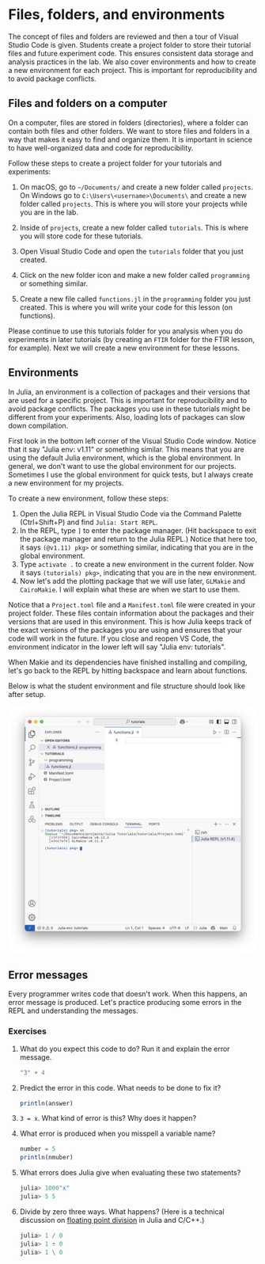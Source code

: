 # Files, folders, and environments

The concept of files and folders are reviewed and then a tour of Visual Studio Code is given.
Students create a project folder to store their tutorial files and future experiment code.
This ensures consistent data storage and analysis practices in the lab.
We also cover environments and how to create a new environment for each project.
This is important for reproducibility and to avoid package conflicts.


## Files and folders on a computer
On a computer, files are stored in folders (directories), where a folder can contain both files and other folders.
We want to store files and folders in a way that makes it easy to find and organize them.
It is important in science to have well-organized data and code for reproducibility.

Follow these steps to create a project folder for your tutorials and experiments:

1. On macOS, go to `~/Documents/` and create a new folder called `projects`. On Windows go to `C:\Users\<username>\Documents\` and create a new folder called `projects`. This is where you will store your projects while you are in the lab.

2. Inside of `projects`, create a new folder called `tutorials`. This is where you will store code for these tutorials.

3. Open Visual Studio Code and open the `tutorials` folder that you just created.

4. Click on the new folder icon and make a new folder called `programming` or something similar.

5. Create a new file called `functions.jl` in the `programming` folder you just created. This is where you will write your code for this lesson (on functions).

Please continue to use this tutorials folder for you analysis when you do experiments in later tutorials (by creating an `FTIR` folder for the FTIR lesson, for example). Next we will create a new environment for these lessons.


## Environments
In Julia, an environment is a collection of packages and their versions that are used for a specific project.
This is important for reproducibility and to avoid package conflicts.
The packages you use in these tutorials might be different from your experiments.
Also, loading lots of packages can slow down compilation.

First look in the bottom left corner of the Visual Studio Code window.
Notice that it say "Julia env: v1.11" or something similar.
This means that you are using the default Julia environment, which is the global environment.
In general, we don't want to use the global environment for our projects.
Sometimes I use the global environment for quick tests, but I always create a new environment for my projects.

To create a new environment, follow these steps:
1. Open the Julia REPL in Visual Studio Code via the Command Palette (Ctrl+Shift+P) and find `Julia: Start REPL`.
2. In the REPL, type `]` to enter the package manager. (Hit backspace to exit the package manager and return to the Julia REPL.)
Notice that here too, it says `(@v1.11) pkg>` or something similar, indicating that you are in the global environment.
3. Type `activate .` to create a new environment in the current folder.
Now it says `(tutorials) pkg>`, indicating that you are in the new environment.
4. Now let's add the plotting package that we will use later, `GLMakie` and `CairoMakie`. I will explain what these are when we start to use them.

Notice that a `Project.toml` file and a `Manifest.toml` file were created in your project folder.
These files contain information about the packages and their versions that are used in this environment.
This is how Julia keeps track of the exact versions of the packages you are using and ensures that your code will work in the future.
If you close and reopen VS Code, the environment indicator in the lower left will say "Julia env: tutorials".

When Makie and its dependencies have finished installing and compiling, let's go back to the REPL by hitting backspace and learn about functions.


Below is what the student environment and file structure should look like after setup.

![](../images/student_environment.png)


## Error messages
Every programmer writes code that doesn't work.
When this happens, an error message is produced.
Let's practice producing some errors in the REPL and understanding the messages.

### Exercises
1. What do you expect this code to do? Run it and explain the error message.
    ```julia
    "3" + 4
    ```

2. Predict the error in this code. What needs to be done to fix it?
    ```julia
    println(answer)
    ```

3. `3 = x`. What kind of error is this? Why does it happen?

4. What error is produced when you misspell a variable name?
    ```julia
    number = 5
    println(nmuber)
    ```

5. What errors does Julia give when evaluating these two statements?
    ```julia
    julia> 1000"x"
    julia> 5 5
    ```

6. Divide by zero three ways. What happens? (Here is a technical discussion on [floating point division](https://discourse.julialang.org/t/division-by-zero-runs-without-warning-complicates-finding-bugs/113441/2?u=garrek) in Julia and C/C++.)
    ```julia
    julia> 1 / 0
    julia> 1 ÷ 0
    julia> 1 \ 0
    ```